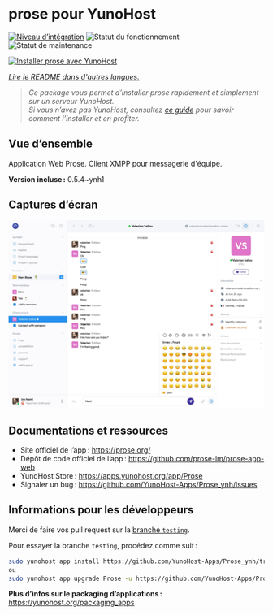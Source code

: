 <!--
Nota bene : ce README est automatiquement généré par <https://github.com/YunoHost/apps/tree/master/tools/readme_generator>
Il NE doit PAS être modifié à la main.
-->

# prose pour YunoHost

[![Niveau d’intégration](https://apps.yunohost.org/badge/integration/Prose)](https://ci-apps.yunohost.org/ci/apps/Prose/)
![Statut du fonctionnement](https://apps.yunohost.org/badge/state/Prose)
![Statut de maintenance](https://apps.yunohost.org/badge/maintained/Prose)

[![Installer prose avec YunoHost](https://install-app.yunohost.org/install-with-yunohost.svg)](https://install-app.yunohost.org/?app=Prose)

*[Lire le README dans d'autres langues.](./ALL_README.md)*

> *Ce package vous permet d’installer prose rapidement et simplement sur un serveur YunoHost.*  
> *Si vous n’avez pas YunoHost, consultez [ce guide](https://yunohost.org/install) pour savoir comment l’installer et en profiter.*

## Vue d’ensemble

Application Web Prose. Client XMPP pour messagerie d'équipe.

**Version incluse :** 0.5.4~ynh1

## Captures d’écran

![Capture d’écran de prose](./doc/screenshots/screenshot.jpg)

## Documentations et ressources

- Site officiel de l’app : <https://prose.org/>
- Dépôt de code officiel de l’app : <https://github.com/prose-im/prose-app-web>
- YunoHost Store : <https://apps.yunohost.org/app/Prose>
- Signaler un bug : <https://github.com/YunoHost-Apps/Prose_ynh/issues>

## Informations pour les développeurs

Merci de faire vos pull request sur la [branche `testing`](https://github.com/YunoHost-Apps/Prose_ynh/tree/testing).

Pour essayer la branche `testing`, procédez comme suit :

```bash
sudo yunohost app install https://github.com/YunoHost-Apps/Prose_ynh/tree/testing --debug
ou
sudo yunohost app upgrade Prose -u https://github.com/YunoHost-Apps/Prose_ynh/tree/testing --debug
```

**Plus d’infos sur le packaging d’applications :** <https://yunohost.org/packaging_apps>
